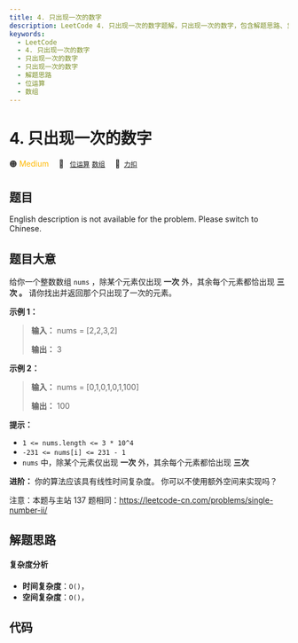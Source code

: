 ```yaml
---
title: 4. 只出现一次的数字
description: LeetCode 4. 只出现一次的数字题解，只出现一次的数字，包含解题思路、复杂度分析以及完整的 JavaScript 代码实现。
keywords:
  - LeetCode
  - 4. 只出现一次的数字
  - 只出现一次的数字
  - 只出现一次的数字
  - 解题思路
  - 位运算
  - 数组
---
```


# 4. 只出现一次的数字

🟠 <font color=#ffb800>Medium</font>&emsp; 🔖&ensp; [`位运算`](/tag/bit-manipulation.md) [`数组`](/tag/array.md)&emsp; 🔗&ensp;[`力扣`](https://leetcode.cn/problems/WGki4K)

## 题目

English description is not available for the problem. Please switch to
Chinese.


## 题目大意

给你一个整数数组 `nums` ，除某个元素仅出现 **一次** 外，其余每个元素都恰出现 **三次 。** 请你找出并返回那个只出现了一次的元素。



**示例 1：**

> 
> 
> 
> 
> 
> **输入：** nums = [2,2,3,2]
> 
> **输出：** 3
> 
> 

**示例 2：**

> 
> 
> 
> 
> 
> **输入：** nums = [0,1,0,1,0,1,100]
> 
> **输出：** 100
> 
> 



**提示：**

  * `1 <= nums.length <= 3 * 10^4`
  * `-231 <= nums[i] <= 231 - 1`
  * `nums` 中，除某个元素仅出现 **一次** 外，其余每个元素都恰出现 **三次**



**进阶：** 你的算法应该具有线性时间复杂度。 你可以不使用额外空间来实现吗？



注意：本题与主站 137 题相同：<https://leetcode-cn.com/problems/single-number-ii/>


## 解题思路

#### 复杂度分析

- **时间复杂度**：`O()`，
- **空间复杂度**：`O()`，

## 代码

```javascript

```